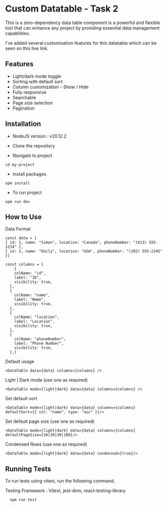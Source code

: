 # Custom Datatable - Task 2

This is a zero-dependency data table component is a powerful and flexible tool that can enhance any project by providing essential data management capabilities.

I've added several customisation features for this datatable which can be seen on this live link.

## Features

- Light/dark mode toggle
- Sorting with default sort
- Column customization - Show / Hide
- Fully responsive
- Searchable
- Page size selection
- Pagination

## Installation

- NodeJS version : v20.12.2

- Clone the repository

- Navigate to project

```
cd my-project
```

- Install packages

```
npm install
```

- To run project

```
npm run dev
```

## How to Use

Data Format

```
const data = [
{ id: 1, name: "Simon", location: "Canada", phoneNumber: "(613) 555-1234" },
{ id: 2, name: "Emily", location: "USA", phoneNumber: "(202) 555-2345" }]
```

```
const columns = [
    {
    colName: "id",
    label: "ID",
    visibility: true,
  },
  {
    colName: "name",
    label: "Name",
    visibility: true,
  },
  {
    colName: "location",
    label: "Location",
    visibility: true,
  },
  {
    colName: "phoneNumber",
    label: "Phone Number",
    visibility: true,
  },]
```

Default usage

```
<DataTable data={data} columns={columns} />
```

Light | Dark mode (use one as required)

```
<DataTable mode={light|dark} data={data} columns={columns} />
```

Set default sort

```
<DataTable mode={light|dark} data={data} columns={columns} defaultSort={{ col: "name", type: "asc" }}/>
```

Set default page size (use one as required)

```
<DataTable mode={light|dark} data={data} columns={columns} defaultPageSize={10|20|30|100}/>
```

Condensed Rows (use one as required)

```
<DataTable mode={light|dark} data={data} condensed={true}/>
```

## Running Tests

To run tests using vitest, run the following command.

Testing Framework : Vitest, jest-dom, react-testing-library

```bash
  npm run test
```

